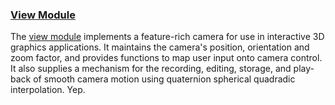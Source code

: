### [View Module][view]

The [view module][view] implements a feature-rich camera for use in interactive 3D graphics applications. It maintains the camera's position, orientation and zoom factor, and provides functions to map user input onto camera control. It also supplies a mechanism for the recording, editing, storage, and play-back of smooth camera motion using quaternion spherical quadradic interpolation. Yep.

[view]: util3d/view.html
